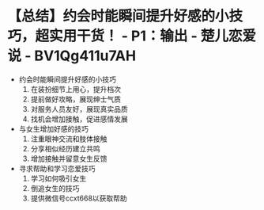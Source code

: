 # 【总结】约会时能瞬间提升好感的小技巧，超实用干货！ - P1：输出 - 楚儿恋爱说 - BV1Qg411u7AH

-   约会时能瞬间提升好感的小技巧
    1.  在装扮细节上用心，提升档次
    2.  提前做好攻略，展现绅士气质
    3.  对服务人员友好，展现真实品质
    4.  找机会增加接触，促进感情发展
-   与女生增加好感的技巧
    1.  注重眼神交流和肢体接触
    2.  分享相似经历建立共鸣
    3.  增加接触并留意女生反馈
-   寻求帮助和学习恋爱技巧
    1.  学习如何吸引女生
    2.  倒追女生的技巧
    3.  提供微信号ccxt668以获取帮助